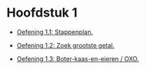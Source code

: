 # Hoofdstuk 1

- [Oefening 1.1: Stappenplan.](https://github.com/MathiasV-immalle/portfolio/blob/master/Tekstdocumenten/Hoofdstuk1/Oef%201.1.md)

- [Oefening 1.2: Zoek grootste getal.](https://github.com/MathiasV-immalle/portfolio/blob/master/Tekstdocumenten/Hoofdstuk1/Oef%201.2.md)

- [Oefening 1.3: Boter-kaas-en-eieren / OXO.](https://github.com/MathiasV-immalle/portfolio/blob/master/Tekstdocumenten/Hoofdstuk1/Oef%201.3.md)
